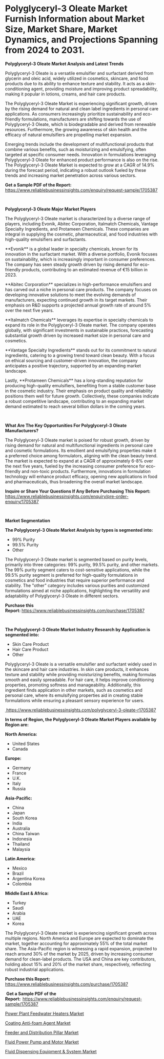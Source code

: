 <p><h1>Polyglyceryl-3 Oleate Market Furnish Information about Market Size, Market Share, Market Dynamics, and Projections Spanning from 2024 to 2031.</h1></p><p><strong>Polyglyceryl-3 Oleate Market Analysis and Latest Trends</strong></p>
<p><p>Polyglyceryl-3 Oleate is a versatile emulsifier and surfactant derived from glycerin and oleic acid, widely utilized in cosmetics, skincare, and food products due to its ability to enhance texture and stability. It acts as a skin-conditioning agent, providing moisture and improving product spreadability, making it popular in lotions, creams, and hair care products.</p><p>The Polyglyceryl-3 Oleate Market is experiencing significant growth, driven by the rising demand for natural and clean label ingredients in personal care applications. As consumers increasingly prioritize sustainability and eco-friendly formulations, manufacturers are shifting towards the use of Polyglyceryl-3 Oleate, which is biodegradable and derived from renewable resources. Furthermore, the growing awareness of skin health and the efficacy of natural emulsifiers are propelling market expansion.</p><p>Emerging trends include the development of multifunctional products that combine various benefits, such as moisturizing and emulsifying, often targeted at specific consumer needs. Innovation in formulations leveraging Polyglyceryl-3 Oleate for enhanced product performance is also on the rise. The Polyglyceryl-3 Oleate Market is expected to grow at a CAGR of 14.9% during the forecast period, indicating a robust outlook fueled by these trends and increasing market penetration across various sectors.</p></p>
<p><strong>Get a Sample PDF of the Report:&nbsp;</strong> <a href="https://www.reliablebusinessinsights.com/enquiry/request-sample/1705387?utm_campaign=1734&utm_medium=2&utm_source=Github&utm_content=ia&utm_term=21102024&utm_id=polyglyceryl-3-oleate">https://www.reliablebusinessinsights.com/enquiry/request-sample/1705387</a></p>
<p>&nbsp;</p>
<p><strong>Polyglyceryl-3 Oleate Major Market Players</strong></p>
<p><p>The Polyglyceryl-3 Oleate market is characterized by a diverse range of players, including Evonik, Abitec Corporation, Italmatch Chemicals, Vantage Specialty Ingredients, and Protameen Chemicals. These companies are integral in supplying the cosmetic, pharmaceutical, and food industries with high-quality emulsifiers and surfactants.</p><p>**Evonik** is a global leader in specialty chemicals, known for its innovation in the surfactant market. With a diverse portfolio, Evonik focuses on sustainability, which is increasingly important in consumer preferences. The company has seen steady growth driven by rising demand for eco-friendly products, contributing to an estimated revenue of €15 billion in 2023.</p><p>**Abitec Corporation** specializes in high-performance emulsifiers and has carved out a niche in personal care products. The company focuses on developing innovative solutions to meet the evolving demands of manufacturers, expecting continued growth in its target markets. Their emphasis on R&D supports a projected annual growth rate of around 5% over the next five years.</p><p>**Italmatch Chemicals** leverages its expertise in specialty chemicals to expand its role in the Polyglyceryl-3 Oleate market. The company operates globally, with significant investments in sustainable practices, forecasting substantial growth driven by increased market size in personal care and cosmetics.</p><p>**Vantage Specialty Ingredients** stands out for its commitment to natural ingredients, catering to a growing trend toward clean beauty. With a focus on ethical sourcing and customer-driven innovation, the company anticipates a positive trajectory, supported by an expanding market landscape.</p><p>Lastly, **Protameen Chemicals** has a long-standing reputation for producing high-quality emulsifiers, benefiting from a stable customer base in the cosmetic industry. Their emphasis on product quality and reliability positions them well for future growth. Collectively, these companies indicate a robust competitive landscape, contributing to an expanding market demand estimated to reach several billion dollars in the coming years.</p></p>
<p>&nbsp;</p>
<p><strong>What Are The Key Opportunities For Polyglyceryl-3 Oleate Manufacturers?</strong></p>
<p><p>The Polyglyceryl-3 Oleate market is poised for robust growth, driven by rising demand for natural and multifunctional ingredients in personal care and cosmetic formulations. Its emollient and emulsifying properties make it a preferred choice among formulators, aligning with the clean beauty trend. The market is expected to expand at a CAGR of approximately 6-8% over the next five years, fueled by the increasing consumer preference for eco-friendly and non-toxic products. Furthermore, innovations in formulation technology will enhance product efficacy, opening new applications in food and pharmaceuticals, thus broadening the overall market landscape.</p></p>
<p><strong>Inquire or Share Your Questions If Any Before Purchasing This Report:</strong> <a href="https://www.reliablebusinessinsights.com/enquiry/pre-order-enquiry/1705387?utm_campaign=1734&utm_medium=2&utm_source=Github&utm_content=ia&utm_term=21102024&utm_id=polyglyceryl-3-oleate">https://www.reliablebusinessinsights.com/enquiry/pre-order-enquiry/1705387</a></p>
<p>&nbsp;</p>
<p><strong>Market Segmentation</strong></p>
<p><strong>The Polyglyceryl-3 Oleate Market Analysis by types is segmented into:</strong></p>
<p><ul><li>99% Purity</li><li>99.5% Purity</li><li>Other</li></ul></p>
<p><p>The Polyglyceryl-3 Oleate market is segmented based on purity levels, primarily into three categories: 99% purity, 99.5% purity, and other markets. The 99% purity segment caters to cost-sensitive applications, while the 99.5% purity segment is preferred for high-quality formulations in cosmetics and food industries that require superior performance and stability. The "other" category includes various purities and customized formulations aimed at niche applications, highlighting the versatility and adaptability of Polyglyceryl-3 Oleate in different sectors.</p></p>
<p><strong>Purchase this Report:&nbsp;</strong><a href="https://www.reliablebusinessinsights.com/purchase/1705387?utm_campaign=1734&utm_medium=2&utm_source=Github&utm_content=ia&utm_term=21102024&utm_id=polyglyceryl-3-oleate">https://www.reliablebusinessinsights.com/purchase/1705387</a></p>
<p>&nbsp;</p>
<p><strong>The Polyglyceryl-3 Oleate Market Industry Research by Application is segmented into:</strong></p>
<p><ul><li>Skin Care Product</li><li>Hair Care Product</li><li>Other</li></ul></p>
<p><p>Polyglyceryl-3 Oleate is a versatile emulsifier and surfactant widely used in the skincare and hair care industries. In skin care products, it enhances texture and stability while providing moisturizing benefits, making formulas smooth and easily spreadable. For hair care, it helps improve conditioning properties, promoting softness and manageability. Additionally, this ingredient finds application in other markets, such as cosmetics and personal care, where its emulsifying properties aid in creating stable formulations while ensuring a pleasant sensory experience for users.</p></p>
<p><a href="https://www.reliablebusinessinsights.com/polyglyceryl-3-oleate-r1705387?utm_campaign=1734&utm_medium=2&utm_source=Github&utm_content=ia&utm_term=21102024&utm_id=polyglyceryl-3-oleate">&nbsp;https://www.reliablebusinessinsights.com/polyglyceryl-3-oleate-r1705387</a></p>
<p><strong>In terms of Region, the Polyglyceryl-3 Oleate Market Players available by Region are:</strong></p>
<p>
    <p> <strong> North America: </strong>
        <ul>
            <li>United States</li>
            <li>Canada</li>
        </ul>
        </p> 
    <p> <strong> Europe: </strong>
        <ul>
            <li>Germany</li>
            <li>France</li>
            <li>U.K.</li>
            <li>Italy</li>
            <li>Russia</li>
        </ul>
        </p> 
    <p> <strong> Asia-Pacific: </strong>
        <ul>
            <li>China</li>
            <li>Japan</li>
            <li>South Korea</li>
            <li>India</li>
            <li>Australia</li>
            <li>China Taiwan</li>
            <li>Indonesia</li>
            <li>Thailand</li>
            <li>Malaysia</li>
        </ul>
        </p> 
    <p> <strong> Latin America: </strong>
        <ul>
            <li>Mexico</li>
            <li>Brazil</li>
            <li>Argentina Korea</li>
            <li>Colombia</li>
        </ul>
        </p> 
    <p> <strong> Middle East & Africa: </strong>
        <ul>
            <li>Turkey</li>
            <li>Saudi</li>
            <li>Arabia</li>
            <li>UAE</li>
            <li>Korea</li>
        </ul>
    </p>
    </p>
<p><p>The Polyglyceryl-3 Oleate market is experiencing significant growth across multiple regions. North America and Europe are expected to dominate the market, together accounting for approximately 55% of the total market share. The Asia-Pacific region is witnessing a rapid expansion, projected to reach around 30% of the market by 2025, driven by increasing consumer demand for clean-label products. The USA and China are key contributors, holding about 15% and 20% of the market share, respectively, reflecting robust industrial applications.</p></p>
<p><strong>Purchase this Report: </strong><a href="https://www.reliablebusinessinsights.com/purchase/1705387?utm_campaign=1734&utm_medium=2&utm_source=Github&utm_content=ia&utm_term=21102024&utm_id=polyglyceryl-3-oleate">https://www.reliablebusinessinsights.com/purchase/1705387</a></p>
<p>&nbsp;<strong>Get a Sample PDF of the Report:&nbsp;&nbsp;</strong><a href="https://www.reliablebusinessinsights.com/enquiry/request-sample/1705387?utm_campaign=1734&utm_medium=2&utm_source=Github&utm_content=ia&utm_term=21102024&utm_id=polyglyceryl-3-oleate">https://www.reliablebusinessinsights.com/enquiry/request-sample/1705387</a></p>
<p><strong></strong></p>
<p><p><a href="https://www.linkedin.com/pulse/power-plant-feedwater-heaters-industry-resonance-13-amplification-3wape?utm_campaign=1734&utm_medium=2&utm_source=Github&utm_content=ia&utm_term=21102024&utm_id=polyglyceryl-3-oleate">Power Plant Feedwater Heaters Market</a></p><p><a href="https://github.com/ygfu6u/Market-Research-Report-List-1/blob/main/coating-anti-foam-agent-market.md?utm_campaign=1734&utm_medium=2&utm_source=Github&utm_content=ia&utm_term=21102024&utm_id=polyglyceryl-3-oleate">Coating Anti-foam Agent Market</a></p><p><a href="https://www.linkedin.com/pulse/evolution-feeder-distribution-pillar-market-key-shifts-from-vkage?utm_campaign=1734&utm_medium=2&utm_source=Github&utm_content=ia&utm_term=21102024&utm_id=polyglyceryl-3-oleate">Feeder and Distribution Pillar Market</a></p><p><a href="https://www.linkedin.com/pulse/fluid-power-pump-motor-market-refracting-trends-consumer-0eb2e?utm_campaign=1734&utm_medium=2&utm_source=Github&utm_content=ia&utm_term=21102024&utm_id=polyglyceryl-3-oleate">Fluid Power Pump and Motor Market</a></p><p><a href="https://www.linkedin.com/pulse/fluid-dispensing-equipment-system-market-global-regional-plece?utm_campaign=1734&utm_medium=2&utm_source=Github&utm_content=ia&utm_term=21102024&utm_id=polyglyceryl-3-oleate">Fluid Dispensing Equipment & System Market</a></p></p>
